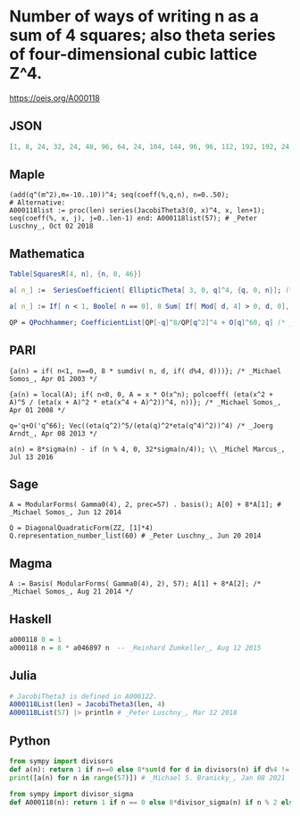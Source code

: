 # Number of ways of writing n as a sum of 4 squares; also theta series of four\-dimensional cubic lattice Z^4\.
https://oeis.org/A000118
## JSON
```JSON
[1, 8, 24, 32, 24, 48, 96, 64, 24, 104, 144, 96, 96, 112, 192, 192, 24, 144, 312, 160, 144, 256, 288, 192, 96, 248, 336, 320, 192, 240, 576, 256, 24, 384, 432, 384, 312, 304, 480, 448, 144, 336, 768, 352, 288, 624, 576, 384, 96, 456, 744, 576, 336, 432, 960, 576, 192]
```
## Maple
```Maple
(add(q^(m^2),m=-10..10))^4; seq(coeff(%,q,n), n=0..50);
# Alternative:
A000118list := proc(len) series(JacobiTheta3(0, x)^4, x, len+1);
seq(coeff(%, x, j), j=0..len-1) end: A000118list(57); # _Peter Luschny_, Oct 02 2018
```
## Mathematica
```Mathematica
Table[SquaresR[4, n], {n, 0, 46}]
```
```Mathematica
a[ n_] :=  SeriesCoefficient[ EllipticTheta[ 3, 0, q]^4, {q, 0, n}]; (* _Michael Somos_, Jun 12 2014 *)
```
```Mathematica
a[ n_] := If[ n < 1, Boole[ n == 0], 8 Sum[ If[ Mod[ d, 4] > 0, d, 0], {d, Divisors @ n }]]; (* _Michael Somos_, Feb 20 2015 *)
```
```Mathematica
QP = QPochhammer; CoefficientList[QP[-q]^8/QP[q^2]^4 + O[q]^60, q] (* _Jean-François Alcover_, Nov 24 2015 *)
```
## PARI
```PARI
{a(n) = if( n<1, n==0, 8 * sumdiv( n, d, if( d%4, d)))}; /* _Michael Somos_, Apr 01 2003 */
```
```PARI
{a(n) = local(A); if( n<0, 0, A = x * O(x^n); polcoeff( (eta(x^2 + A)^5 / (eta(x + A)^2 * eta(x^4 + A)^2))^4, n))}; /* _Michael Somos_, Apr 01 2008 */
```
```PARI
q='q+O('q^66); Vec((eta(q^2)^5/(eta(q)^2*eta(q^4)^2))^4) /* _Joerg Arndt_, Apr 08 2013 */
```
```PARI
a(n) = 8*sigma(n) - if (n % 4, 0, 32*sigma(n/4)); \\ _Michel Marcus_, Jul 13 2016
```
## Sage
```Sage
A = ModularForms( Gamma0(4), 2, prec=57) . basis(); A[0] + 8*A[1]; # _Michael Somos_, Jun 12 2014
```
```Sage
Q = DiagonalQuadraticForm(ZZ, [1]*4)
Q.representation_number_list(60) # _Peter Luschny_, Jun 20 2014
```
## Magma
```Magma
A := Basis( ModularForms( Gamma0(4), 2), 57); A[1] + 8*A[2]; /* _Michael Somos_, Aug 21 2014 */
```
## Haskell
```Haskell
a000118 0 = 1
a000118 n = 8 * a046897 n  -- _Reinhard Zumkeller_, Aug 12 2015
```
## Julia
```Julia
# JacobiTheta3 is defined in A000122.
A000118List(len) = JacobiTheta3(len, 4)
A000118List(57) |> println # _Peter Luschny_, Mar 12 2018
```
## Python
```Python
from sympy import divisors
def a(n): return 1 if n==0 else 8*sum(d for d in divisors(n) if d%4 != 0)
print([a(n) for n in range(57)]) # _Michael S. Branicky_, Jan 08 2021
```
```Python
from sympy import divisor_sigma
def A000118(n): return 1 if n == 0 else 8*divisor_sigma(n) if n % 2 else 24*divisor_sigma(int(bin(n)[2:].rstrip('0'),2)) # _Chai Wah Wu_, Jun 27 2022
```
